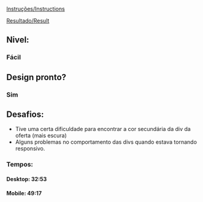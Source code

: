 [Instruções/Instructions](https://www.frontendmentor.io/challenges/single-price-grid-component-5ce41129d0ff452fec5abbbc/hub/single-price-grid-component-Ou5wtVfYv)

[Resultado/Result](leonardoth.github.io/single-price-grid/)

## Nivel:

### Fácil

## Design pronto?

### Sim

## Desafios:

- Tive uma certa dificuldade para encontrar a cor secundária da div da oferta (mais escura)
- Alguns problemas no comportamento das divs quando estava tornando responsivo.

### Tempos:

#### Desktop: 32:53

#### Mobile: 49:17
